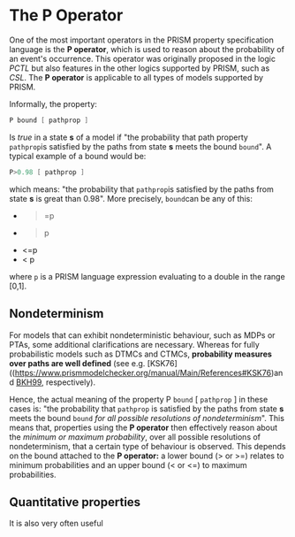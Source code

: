 # The P Operator

One of the most important operators in the PRISM property specification language is the **P operator**, which is used to reason about the probability of an event's occurrence. This operator was originally proposed in the logic *PCTL* but also features in the other logics supported by PRISM, such as *CSL*. The **P operator** is applicable to all types of models supported by PRISM.

Informally, the property:


``` c
P bound [ pathprop ]
```

Is *true* in a state **s** of a model if "the probability that path property `pathprop`is satisfied by the paths from state **s** meets the bound `bound`". A typical example of a bound would be:


``` c
P>0.98 [ pathprop ]
```

which means: "the probability that `pathprop`is satisfied by the paths from state **s** is great than 0.98". More precisely, `bound`can be any of this:
- >=p
- >p
- <=p
- < p

where `p` is a PRISM language expression evaluating to a double in the range [0,1].

## Nondeterminism

For models that can exhibit nondeterministic behaviour, such as MDPs or PTAs, some additional clarifications are necessary. Whereas for fully probabilistic models such as DTMCs and CTMCs, **probability measures over paths are well defined** (see e.g. [KSK76]((https://www.prismmodelchecker.org/manual/Main/References#KSK76)and [BKH99](https://www.prismmodelchecker.org/manual/Main/References#BKH99), respectively).

Hence, the actual meaning of the property P `bound` [ `pathprop` ] in these cases is: "the probability that `pathprop` is satisfied by the paths from state **s** meets the bound `bound` *for all possible resolutions of nondeterminism*". This means that, properties using the **P operator** then effectively reason about the *minimum or maximum probability*, over all possible resolutions of nondeterminism, that a certain type of behaviour is observed. This depends on the bound attached to the **P operator:** a lower bound (> or >=) relates to minimum probabilities and an upper bound (< or <=) to maximum probabilities.

## Quantitative properties

It is also very often useful 





